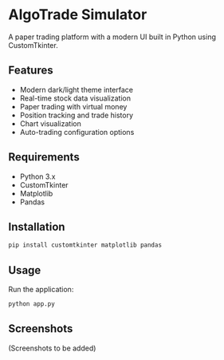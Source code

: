 # AlgoTrade Simulator

A paper trading platform with a modern UI built in Python using CustomTkinter.

## Features

- Modern dark/light theme interface
- Real-time stock data visualization
- Paper trading with virtual money
- Position tracking and trade history
- Chart visualization
- Auto-trading configuration options

## Requirements

- Python 3.x
- CustomTkinter
- Matplotlib
- Pandas

## Installation

```bash
pip install customtkinter matplotlib pandas
```

## Usage

Run the application:

```bash
python app.py
```

## Screenshots

(Screenshots to be added) 